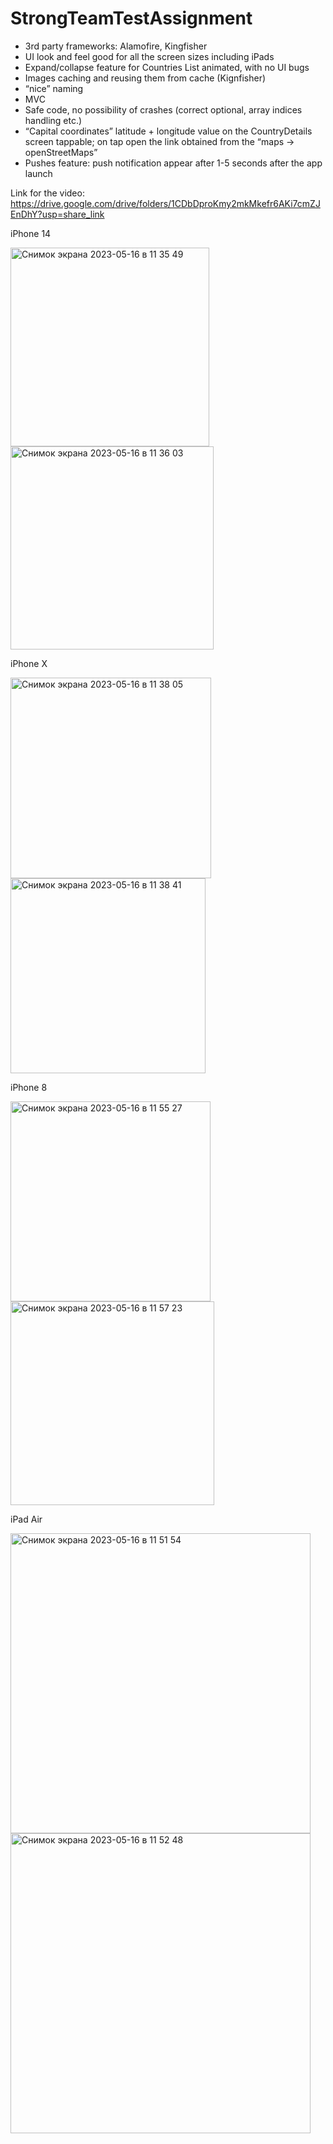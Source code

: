 # StrongTeamTestAssignment

- 3rd party frameworks: Alamofire, Kingfisher
- UI look and feel good for all the screen sizes including iPads
- Expand/collapse feature for Countries List animated, with no UI bugs
- Images caching and reusing them from cache (Kignfisher)
- “nice” naming 
- MVC
- Safe code, no possibility of crashes (correct optional, array indices handling etc.)
- “Capital coordinates” latitude + longitude value on the CountryDetails screen tappable; on tap open the link obtained from the “maps → openStreetMaps” 
- Pushes feature: push notification appear after 1-5 seconds after the app launch 

Link for the video:
https://drive.google.com/drive/folders/1CDbDproKmy2mkMkefr6AKi7cmZJEnDhY?usp=share_link


iPhone 14

<img width="318" alt="Снимок экрана 2023-05-16 в 11 35 49" src="https://github.com/DYessenkul/StrongTeamTestAssignment/assets/121435424/6039db2e-3847-490a-8bde-b30eb3e4fc8e"><img width="325" alt="Снимок экрана 2023-05-16 в 11 36 03" src="https://github.com/DYessenkul/StrongTeamTestAssignment/assets/121435424/4eafda70-739e-4022-b153-f00ec452090b">

iPhone X

<img width="321" alt="Снимок экрана 2023-05-16 в 11 38 05" src="https://github.com/DYessenkul/StrongTeamTestAssignment/assets/121435424/92b52b44-44e2-4302-adb7-427442ee62bd"><img width="312" alt="Снимок экрана 2023-05-16 в 11 38 41" src="https://github.com/DYessenkul/StrongTeamTestAssignment/assets/121435424/ae079917-51da-4ce7-9999-ec6a39efd685">

iPhone 8

<img width="320" alt="Снимок экрана 2023-05-16 в 11 55 27" src="https://github.com/DYessenkul/StrongTeamTestAssignment/assets/121435424/f88cb8a4-e06a-4030-aec6-05d743f6d8f3"><img width="326" alt="Снимок экрана 2023-05-16 в 11 57 23" src="https://github.com/DYessenkul/StrongTeamTestAssignment/assets/121435424/d9abdd9b-f5c7-4d4e-90a1-dff340282816">



iPad Air

<img width="480" alt="Снимок экрана 2023-05-16 в 11 51 54" src="https://github.com/DYessenkul/StrongTeamTestAssignment/assets/121435424/8f98294f-4298-4d6b-976b-6c19d9e9cb55"><img width="480" alt="Снимок экрана 2023-05-16 в 11 52 48" src="https://github.com/DYessenkul/StrongTeamTestAssignment/assets/121435424/d9ded5db-f79b-4c2b-a50f-ce1629c6825d">
